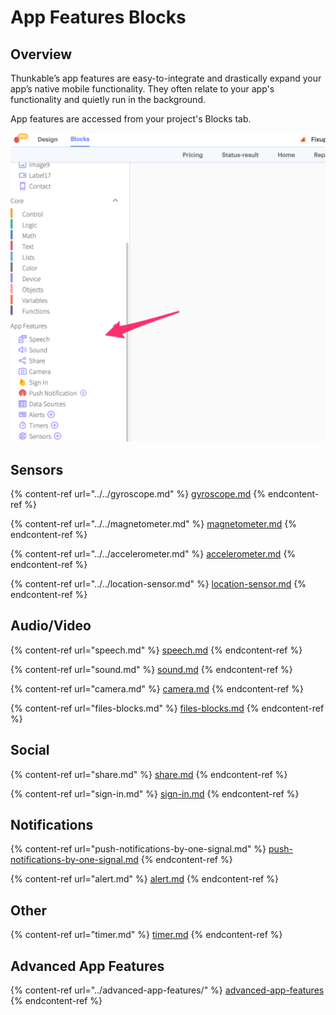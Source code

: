 # App Features Blocks

## Overview

Thunkable’s app features are easy-to-integrate and drastically expand your app’s native mobile functionality. They often relate to your app's functionality and quietly run in the background.&#x20;

App features are accessed from your project's Blocks tab.

![](<../../.gitbook/assets/thunkable (4).png>)

## Sensors

{% content-ref url="../../gyroscope.md" %}
[gyroscope.md](../../gyroscope.md)
{% endcontent-ref %}

{% content-ref url="../../magnetometer.md" %}
[magnetometer.md](../../magnetometer.md)
{% endcontent-ref %}

{% content-ref url="../../accelerometer.md" %}
[accelerometer.md](../../accelerometer.md)
{% endcontent-ref %}

{% content-ref url="../../location-sensor.md" %}
[location-sensor.md](../../location-sensor.md)
{% endcontent-ref %}

## Audio/Video

{% content-ref url="speech.md" %}
[speech.md](speech.md)
{% endcontent-ref %}

{% content-ref url="sound.md" %}
[sound.md](sound.md)
{% endcontent-ref %}

{% content-ref url="camera.md" %}
[camera.md](camera.md)
{% endcontent-ref %}

{% content-ref url="files-blocks.md" %}
[files-blocks.md](files-blocks.md)
{% endcontent-ref %}

## Social

{% content-ref url="share.md" %}
[share.md](share.md)
{% endcontent-ref %}

{% content-ref url="sign-in.md" %}
[sign-in.md](sign-in.md)
{% endcontent-ref %}

## Notifications

{% content-ref url="push-notifications-by-one-signal.md" %}
[push-notifications-by-one-signal.md](push-notifications-by-one-signal.md)
{% endcontent-ref %}

{% content-ref url="alert.md" %}
[alert.md](alert.md)
{% endcontent-ref %}

## Other

{% content-ref url="timer.md" %}
[timer.md](timer.md)
{% endcontent-ref %}

## Advanced App Features

{% content-ref url="../advanced-app-features/" %}
[advanced-app-features](../advanced-app-features/)
{% endcontent-ref %}
